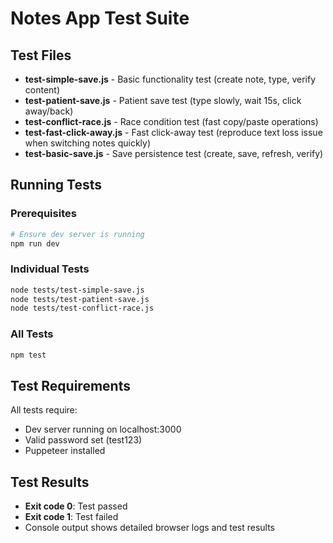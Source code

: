# Notes App Test Suite

## Test Files

- **test-simple-save.js** - Basic functionality test (create note, type, verify content)
- **test-patient-save.js** - Patient save test (type slowly, wait 15s, click away/back)
- **test-conflict-race.js** - Race condition test (fast copy/paste operations)
- **test-fast-click-away.js** - Fast click-away test (reproduce text loss issue when switching notes quickly)
- **test-basic-save.js** - Save persistence test (create, save, refresh, verify)

## Running Tests

### Prerequisites
```bash
# Ensure dev server is running
npm run dev
```

### Individual Tests
```bash
node tests/test-simple-save.js
node tests/test-patient-save.js
node tests/test-conflict-race.js
```

### All Tests
```bash
npm test
```

## Test Requirements

All tests require:
- Dev server running on localhost:3000
- Valid password set (test123)
- Puppeteer installed

## Test Results

- **Exit code 0**: Test passed
- **Exit code 1**: Test failed
- Console output shows detailed browser logs and test results